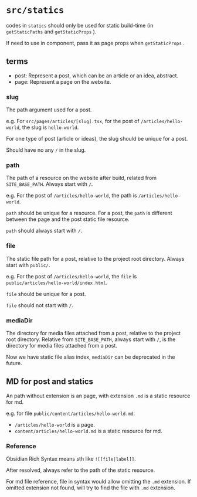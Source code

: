# `src/statics`

codes in `statics` should only be used for static build-time (in `getStaticPaths` and `getStaticProps` ).

If need to use in component, pass it as page props when `getStaticProps` .

## terms

- post: Represent a post, which can be an article or an idea, abstract.
- page: Represent a page on the website.

### slug

The path argument used for a post.

e.g. For `src/pages/articles/[slug].tsx`, for the post of `/articles/hello-world`, the slug is `hello-world`.

For one type of post (article or ideas), the slug should be unique for a post.

Should have no any `/` in the slug.

### path

The path of a resource on the website after build, related from `SITE_BASE_PATH`. Always start with `/`.

e.g. For the post of `/articles/hello-world`, the path is `/articles/hello-world`.

`path` should be unique for a resource. For a post, the `path` is different between the page and the post static file resource.

`path` should always start with `/`.

### file

The static file path for a post, relative to the project root directory. Always start with `public/`.

e.g. For the post of `/articles/hello-world`, the `file` is `public/articles/hello-world/index.html`.

`file` should be unique for a post.

`file` should not start with `/`.

### mediaDir

The directory for media files attached from a post, relative to the project root directory. Relative from `SITE_BASE_PATH`, always start with `/`, is the directory for media files attached from a post.

Now we have static file alias index, `mediaDir` can be deprecated in the future.


## MD for post and statics

An path without extension is an page, with extension `.md` is a static resource for md.

e.g. for file `public/content/articles/hello-world.md`:

- `/articles/hello-world` is a page.
- `content/articles/hello-world.md` is a static resource for md.

### Reference

Obsidian Rich Syntax means sth like `![[file|label]]`.

After resolved, always refer to the path of the static resource.

For md file reference, file in syntax would allow omitting the `.md` extension. If omitted extension not found, will try to find the file with `.md` extension.

